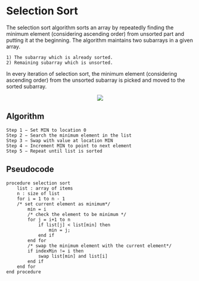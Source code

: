 # Selection Sort
The selection sort algorithm sorts an array by repeatedly finding the minimum element (considering ascending order) from unsorted part and putting it at the beginning. The algorithm maintains two subarrays in a given array.

    1) The subarray which is already sorted.
    2) Remaining subarray which is unsorted.

In every iteration of selection sort, the minimum element (considering ascending order) from the unsorted subarray is picked and moved to the sorted subarray. 

<p align="center">
    <img src="http://www.java2novice.com/images/selectionsort.jpg"?raw="true">
</p>

## Algorithm
    Step 1 − Set MIN to location 0
    Step 2 − Search the minimum element in the list
    Step 3 − Swap with value at location MIN
    Step 4 − Increment MIN to point to next element
    Step 5 − Repeat until list is sorted
    
## Pseudocode
    procedure selection sort
        list : array of items
        n : size of list
        for i = 1 to n - 1
        /* set current element as minimum*/
            min = i
            /* check the element to be minimum */
            for j = i+1 to n
                if list[j] < list[min] then
                    min = j;
                end if
            end for
            /* swap the minimum element with the current element*/
            if indexMin != i then
                swap list[min] and list[i]
            end if
        end for
    end procedure
